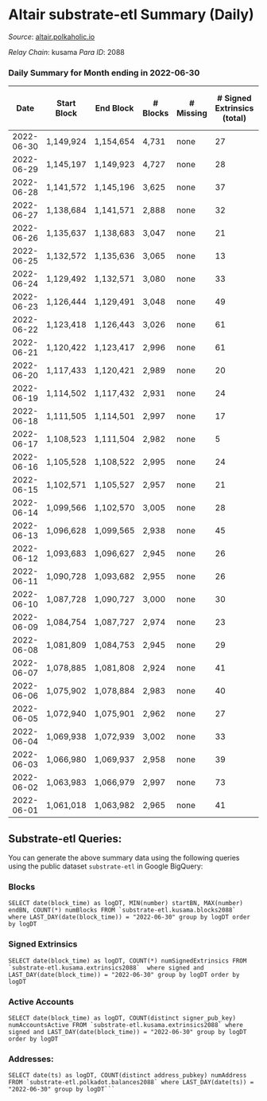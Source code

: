 # Altair substrate-etl Summary (Daily)

_Source_: [altair.polkaholic.io](https://altair.polkaholic.io)

*Relay Chain*: kusama
*Para ID*: 2088



### Daily Summary for Month ending in 2022-06-30


| Date | Start Block | End Block | # Blocks | # Missing | # Signed Extrinsics (total) | # Active Accounts | # Addresses with Balances | # Events | # Transfers | # XCM Transfers In | # XCM Transfers Out |
| ---- | ----------- | --------- | -------- | --------- | --------------------------- | ----------------- | ------------------------- | -------- | ----------- | ------------------ | ------------------- |
| 2022-06-30 | 1,149,924 | 1,154,654 | 4,731 | none  | 27 | 19 | 22,206 | 9,589 | 16 ($1,867.08) |   |   |
| 2022-06-29 | 1,145,197 | 1,149,923 | 4,727 | none  | 28 | 19 | 22,200 | 9,581 | 6 ($377.58) |   | 1 ($343.11) |
| 2022-06-28 | 1,141,572 | 1,145,196 | 3,625 | none  | 37 | 30 | 22,199 | 7,423 | 15 ($111.16) |   |   |
| 2022-06-27 | 1,138,684 | 1,141,571 | 2,888 | none  | 32 | 22 | 22,195 | 5,923 | 10 ($1,872.41) |   |   |
| 2022-06-26 | 1,135,637 | 1,138,683 | 3,047 | none  | 21 | 17 | 22,193 | 6,190 | 3 ($187.62) | 1 ($62.55) | 1 ($62.55) |
| 2022-06-25 | 1,132,572 | 1,135,636 | 3,065 | none  | 13 | 10 | 22,193 | 6,206 | 7 ($18.18) |   | 1 ($5.52) |
| 2022-06-24 | 1,129,492 | 1,132,571 | 3,080 | none  | 33 | 28 | 22,192 | 6,314 | 8 ($14,473.76) | 1 ($0.013) | 1 ($14,418.38) |
| 2022-06-23 | 1,126,444 | 1,129,491 | 3,048 | none  | 49 | 34 | 22,190 | 6,316 | 9 ($12,718.51) |   | 1 ($2.32) |
| 2022-06-22 | 1,123,418 | 1,126,443 | 3,026 | none  | 61 | 31 | 22,189 | 6,359 | 7 ($273.39) |   | 4 ($53.13) |
| 2022-06-21 | 1,120,422 | 1,123,417 | 2,996 | none  | 61 | 40 | 22,186 | 6,299 | 19 ($1,397.73) |   | 4 ($75.54) |
| 2022-06-20 | 1,117,433 | 1,120,421 | 2,989 | none  | 20 | 12 | 22,180 | 6,074 | 7 ($1,441.24) |   | 1 ($0.22) |
| 2022-06-19 | 1,114,502 | 1,117,432 | 2,931 | none  | 24 | 17 | 22,180 | 5,969 | 11 ($525.99) |   |   |
| 2022-06-18 | 1,111,505 | 1,114,501 | 2,997 | none  | 17 | 16 | 22,176 | 6,085 | 8 ($311.78) |   | 3 ($87.26) |
| 2022-06-17 | 1,108,523 | 1,111,504 | 2,982 | none  | 5 | 3 | 22,174 | 5,987 | 1 ($2.48) |   |   |
| 2022-06-16 | 1,105,528 | 1,108,522 | 2,995 | none  | 24 | 19 | 22,174 | 6,104 | 13 ($54,828.46) |   | 1 ($5.05) |
| 2022-06-15 | 1,102,571 | 1,105,527 | 2,957 | none  | 21 | 16 | 22,169 | 6,006 | 7 ($4,591.07) |   |   |
| 2022-06-14 | 1,099,566 | 1,102,570 | 3,005 | none  | 28 | 19 | 22,168 | 6,139 | 10 ($4,430.12) | 1 ($0.038) | 1 ($0.037) |
| 2022-06-13 | 1,096,628 | 1,099,565 | 2,938 | none  | 45 | 25 | 22,165 | 6,086 | 17 ($13,830.71) | 2 ($0.45) | 2 ($0.47) |
| 2022-06-12 | 1,093,683 | 1,096,627 | 2,945 | none  | 26 | 18 | 22,165 | 6,007 | 8 ($18,211.63) |   |   |
| 2022-06-11 | 1,090,728 | 1,093,682 | 2,955 | none  | 26 | 19 | 22,163 | 6,028 | 17 ($2,147.32) |   |   |
| 2022-06-10 | 1,087,728 | 1,090,727 | 3,000 | none  | 30 | 17 | 22,161 | 6,160 | 10 ($358.28) | 3 ($0.35) | 6 ($0.58) |
| 2022-06-09 | 1,084,754 | 1,087,727 | 2,974 | none  | 23 | 19 | 22,158 | 6,049 | 8 ($1,685.37) |   |   |
| 2022-06-08 | 1,081,809 | 1,084,753 | 2,945 | none  | 29 | 19 | 22,156 | 6,025 | 13 ($13,161.05) |   |   |
| 2022-06-07 | 1,078,885 | 1,081,808 | 2,924 | none  | 41 | 25 | 22,155 | 6,027 | 21 ($15,550.70) |   |   |
| 2022-06-06 | 1,075,902 | 1,078,884 | 2,983 | none  | 40 | 28 | 22,151 | 6,136 | 12 ($3,631.77) |   |   |
| 2022-06-05 | 1,072,940 | 1,075,901 | 2,962 | none  | 27 | 19 | 22,150 | 6,049 | 11 ($100.47) |   |   |
| 2022-06-04 | 1,069,938 | 1,072,939 | 3,002 | none  | 33 | 17 | 22,149 | 6,191 | 11 ($406.41) |   |   |
| 2022-06-03 | 1,066,980 | 1,069,937 | 2,958 | none  | 39 | 24 | 22,146 | 6,092 | 14 ($17,872.90) |   |   |
| 2022-06-02 | 1,063,983 | 1,066,979 | 2,997 | none  | 73 | 51 | 22,143 | 6,340 | 22 ($1,007.62) |   | 1 ($0.00) |
| 2022-06-01 | 1,061,018 | 1,063,982 | 2,965 | none  | 41 | 25 | 22,139 | 6,139 | 23 ($3,378.75) |   |   |

## Substrate-etl Queries:
You can generate the above summary data using the following queries using the public dataset `substrate-etl` in Google BigQuery:


### Blocks
```
SELECT date(block_time) as logDT, MIN(number) startBN, MAX(number) endBN, COUNT(*) numBlocks FROM `substrate-etl.kusama.blocks2088`  where LAST_DAY(date(block_time)) = "2022-06-30" group by logDT order by logDT
```


### Signed Extrinsics
```
SELECT date(block_time) as logDT, COUNT(*) numSignedExtrinsics FROM `substrate-etl.kusama.extrinsics2088`  where signed and LAST_DAY(date(block_time)) = "2022-06-30" group by logDT order by logDT
```


### Active Accounts
```
SELECT date(block_time) as logDT, COUNT(distinct signer_pub_key) numAccountsActive FROM `substrate-etl.kusama.extrinsics2088` where signed and LAST_DAY(date(block_time)) = "2022-06-30" group by logDT order by logDT
```


### Addresses:
```
SELECT date(ts) as logDT, COUNT(distinct address_pubkey) numAddress FROM `substrate-etl.polkadot.balances2088` where LAST_DAY(date(ts)) = "2022-06-30" group by logDT```

